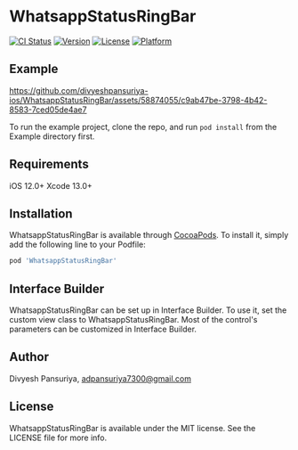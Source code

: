 # WhatsappStatusRingBar

[![CI Status](https://img.shields.io/travis/divyeshpansuriya-ios/WhatsappStatusRingBar.svg?style=flat)](https://travis-ci.org/divyeshpansuriya-ios/WhatsappStatusRingBar)
[![Version](https://img.shields.io/cocoapods/v/WhatsappStatusRingBar.svg?style=flat)](https://cocoapods.org/pods/WhatsappStatusRingBar)
[![License](https://img.shields.io/cocoapods/l/WhatsappStatusRingBar.svg?style=flat)](https://cocoapods.org/pods/WhatsappStatusRingBar)
[![Platform](https://img.shields.io/cocoapods/p/WhatsappStatusRingBar.svg?style=flat)](https://cocoapods.org/pods/WhatsappStatusRingBar)

## Example

https://github.com/divyeshpansuriya-ios/WhatsappStatusRingBar/assets/58874055/c9ab47be-3798-4b42-8583-7ced05de4ae7

To run the example project, clone the repo, and run `pod install` from the Example directory first.

## Requirements
iOS 12.0+
Xcode 13.0+

## Installation

WhatsappStatusRingBar is available through [CocoaPods](https://cocoapods.org). To install
it, simply add the following line to your Podfile:

```ruby
pod 'WhatsappStatusRingBar'
```
## Interface Builder
WhatsappStatusRingBar can be set up in Interface Builder. To use it, set the custom view class to WhatsappStatusRingBar. Most of the control's parameters can be customized in Interface Builder.

## Author

Divyesh Pansuriya, adpansuriya7300@gmail.com

## License

WhatsappStatusRingBar is available under the MIT license. See the LICENSE file for more info.
